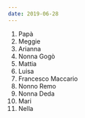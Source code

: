 ```yaml
---
date: 2019-06-28
---
```

1. Papà
2. Meggie
3. Arianna
4. Nonna Gogò
5. Mattia
6. Luisa
7. Francesco Maccario
8. Nonno Remo
9. Nonna Deda
10. Mari
11. Nella